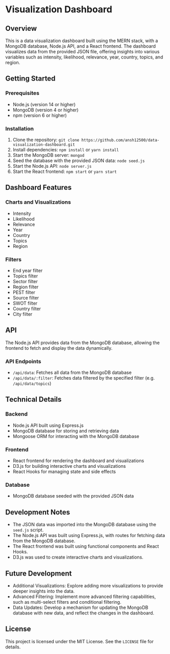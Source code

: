 # Visualization Dashboard

## Overview

This is a data visualization dashboard built using the MERN stack, with a MongoDB database, Node.js API, and a React frontend. The dashboard visualizes data from the provided JSON file, offering insights into various variables such as intensity, likelihood, relevance, year, country, topics, and region.

## Getting Started

### Prerequisites

* Node.js (version 14 or higher)
* MongoDB (version 4 or higher)
* npm (version 6 or higher)

### Installation

1. Clone the repository: `git clone https://github.com/ansh12500/data-visualization-dashboard.git`
2. Install dependencies: `npm install` or `yarn install`
3. Start the MongoDB server: `mongod`
4. Seed the database with the provided JSON data: `node seed.js`
5. Start the Node.js API: `node server.js`
6. Start the React frontend: `npm start` or `yarn start`

## Dashboard Features

### Charts and Visualizations

* Intensity
* Likelihood
* Relevance
* Year
* Country
* Topics
* Region

### Filters

* End year filter
* Topics filter
* Sector filter
* Region filter
* PEST filter
* Source filter
* SWOT filter
* Country filter
* City filter

## API

The Node.js API provides data from the MongoDB database, allowing the frontend to fetch and display the data dynamically.

### API Endpoints

* `/api/data`: Fetches all data from the MongoDB database
* `/api/data/:filter`: Fetches data filtered by the specified filter (e.g. `/api/data/topics`)

## Technical Details

### Backend

* Node.js API built using Express.js
* MongoDB database for storing and retrieving data
* Mongoose ORM for interacting with the MongoDB database

### Frontend

* React frontend for rendering the dashboard and visualizations
* D3.js for building interactive charts and visualizations
* React Hooks for managing state and side effects

### Database

* MongoDB database seeded with the provided JSON data

## Development Notes

* The JSON data was imported into the MongoDB database using the `seed.js` script.
* The Node.js API was built using Express.js, with routes for fetching data from the MongoDB database.
* The React frontend was built using functional components and React Hooks.
* D3.js was used to create interactive charts and visualizations.

## Future Development

* Additional Visualizations: Explore adding more visualizations to provide deeper insights into the data.
* Advanced Filtering: Implement more advanced filtering capabilities, such as multi-select filters and conditional filtering.
* Data Updates: Develop a mechanism for updating the MongoDB database with new data, and reflect the changes in the dashboard.

## License

This project is licensed under the MIT License. See the `LICENSE` file for details.
